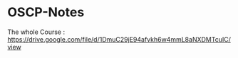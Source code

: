 # OSCP-Notes

The whole Course :
https://drive.google.com/file/d/1DmuC29jE94afvkh6w4mmL8aNXDMTcuIC/view
